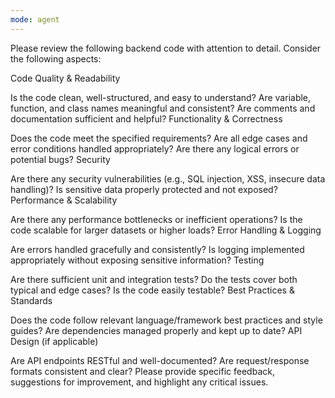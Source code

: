 ```yaml
---
mode: agent
---
```

Please review the following backend code with attention to detail. Consider the following aspects:

Code Quality & Readability

Is the code clean, well-structured, and easy to understand?
Are variable, function, and class names meaningful and consistent?
Are comments and documentation sufficient and helpful?
Functionality & Correctness

Does the code meet the specified requirements?
Are all edge cases and error conditions handled appropriately?
Are there any logical errors or potential bugs?
Security

Are there any security vulnerabilities (e.g., SQL injection, XSS, insecure data handling)?
Is sensitive data properly protected and not exposed?
Performance & Scalability

Are there any performance bottlenecks or inefficient operations?
Is the code scalable for larger datasets or higher loads?
Error Handling & Logging

Are errors handled gracefully and consistently?
Is logging implemented appropriately without exposing sensitive information?
Testing

Are there sufficient unit and integration tests?
Do the tests cover both typical and edge cases?
Is the code easily testable?
Best Practices & Standards

Does the code follow relevant language/framework best practices and style guides?
Are dependencies managed properly and kept up to date?
API Design (if applicable)

Are API endpoints RESTful and well-documented?
Are request/response formats consistent and clear?
Please provide specific feedback, suggestions for improvement, and highlight any critical issues.


